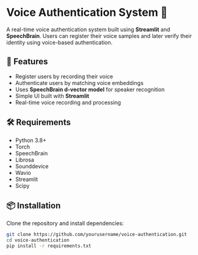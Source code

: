 # Voice Authentication System 🔐  

A real-time voice authentication system built using **Streamlit** and **SpeechBrain**. Users can register their voice samples and later verify their identity using voice-based authentication.

## 🚀 Features  
- Register users by recording their voice  
- Authenticate users by matching voice embeddings  
- Uses **SpeechBrain d-vector model** for speaker recognition  
- Simple UI built with **Streamlit**  
- Real-time voice recording and processing  

## 🛠️ Requirements  
- Python 3.8+  
- Torch  
- SpeechBrain  
- Librosa  
- Sounddevice  
- Wavio  
- Streamlit  
- Scipy  

## 📦 Installation  
Clone the repository and install dependencies:  
```bash
git clone https://github.com/yourusername/voice-authentication.git
cd voice-authentication
pip install -r requirements.txt
